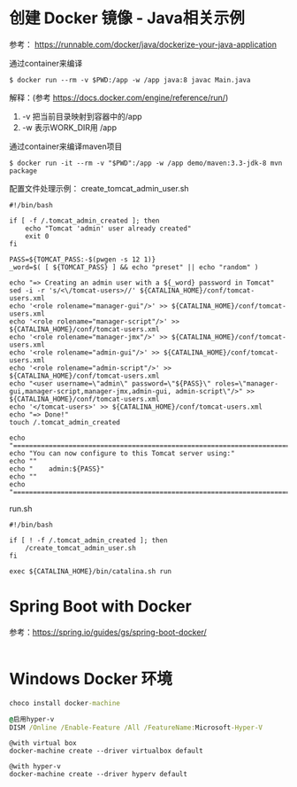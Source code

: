 # 创建 Docker 镜像 - Java相关示例

  参考： https://runnable.com/docker/java/dockerize-your-java-application

  通过container来编译
  ```shell
  $ docker run --rm -v $PWD:/app -w /app java:8 javac Main.java
  ```
  
  解释：(参考 https://docs.docker.com/engine/reference/run/)
  1. -v 把当前目录映射到容器中的/app
  1. -w 表示WORK_DIR用 /app
  
  通过container来编译maven项目
  
  ```shell
  $ docker run -it --rm -v "$PWD":/app -w /app demo/maven:3.3-jdk-8 mvn package
  ```
  
  配置文件处理示例：
  create_tomcat_admin_user.sh
  
  ```shell
  #!/bin/bash

  if [ -f /.tomcat_admin_created ]; then
      echo "Tomcat 'admin' user already created"
      exit 0
  fi
  
  PASS=${TOMCAT_PASS:-$(pwgen -s 12 1)}
  _word=$( [ ${TOMCAT_PASS} ] && echo "preset" || echo "random" )

  echo "=> Creating an admin user with a ${_word} password in Tomcat"
  sed -i -r 's/<\/tomcat-users>//' ${CATALINA_HOME}/conf/tomcat-users.xml
  echo '<role rolename="manager-gui"/>' >> ${CATALINA_HOME}/conf/tomcat-users.xml
  echo '<role rolename="manager-script"/>' >> ${CATALINA_HOME}/conf/tomcat-users.xml
  echo '<role rolename="manager-jmx"/>' >> ${CATALINA_HOME}/conf/tomcat-users.xml
  echo '<role rolename="admin-gui"/>' >> ${CATALINA_HOME}/conf/tomcat-users.xml
  echo '<role rolename="admin-script"/>' >> ${CATALINA_HOME}/conf/tomcat-users.xml
  echo "<user username=\"admin\" password=\"${PASS}\" roles=\"manager-gui,manager-script,manager-jmx,admin-gui, admin-script\"/>" >> ${CATALINA_HOME}/conf/tomcat-users.xml
  echo '</tomcat-users>' >> ${CATALINA_HOME}/conf/tomcat-users.xml
  echo "=> Done!"
  touch /.tomcat_admin_created

  echo "========================================================================"
  echo "You can now configure to this Tomcat server using:"
  echo ""
  echo "    admin:${PASS}"
  echo ""
  echo "========================================================================"
  ```
  
  run.sh
  ```shell
  #!/bin/bash

  if [ ! -f /.tomcat_admin_created ]; then
      /create_tomcat_admin_user.sh
  fi

  exec ${CATALINA_HOME}/bin/catalina.sh run
  ```

# Spring Boot with Docker

参考：https://spring.io/guides/gs/spring-boot-docker/

```

```

# Windows Docker 环境
```cmd
choco install docker-machine

@启用hyper-v
DISM /Online /Enable-Feature /All /FeatureName:Microsoft-Hyper-V
```

```
@with virtual box
docker-machine create --driver virtualbox default

@with hyper-v
docker-machine create --driver hyperv default
```
